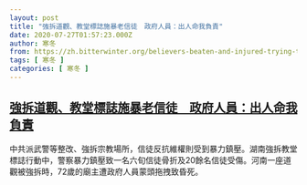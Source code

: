 ```yaml
---
layout: post
title: "強拆道觀、教堂標誌施暴老信徒　政府人員：出人命我負責"
date: 2020-07-27T01:57:23.000Z
author: 寒冬
from: https://zh.bitterwinter.org/believers-beaten-and-injured-trying-to-protect-their-rights/
tags: [ 寒冬 ]
categories: [ 寒冬 ]
---
```

<!--1595815043000-->
[強拆道觀、教堂標誌施暴老信徒　政府人員：出人命我負責](https://zh.bitterwinter.org/believers-beaten-and-injured-trying-to-protect-their-rights/)
------

<div>
中共派武警等整改、強拆宗教場所，信徒反抗維權則受到暴力鎮壓。湖南強拆教堂標誌行動中，警察暴力鎮壓致一名六旬信徒骨折及20餘名信徒受傷。河南一座道觀被強拆時，72歲的廟主遭政府人員蒙頭拖拽致昏死。
</div>
